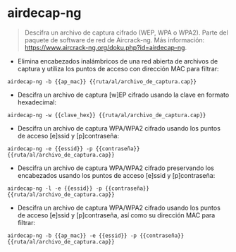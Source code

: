 # airdecap-ng

> Descifra un archivo de captura cifrado (WEP, WPA o WPA2).
> Parte del paquete de software de red de Aircrack-ng.
> Más información: <https://www.aircrack-ng.org/doku.php?id=airdecap-ng>.

- Elimina encabezados inalámbricos de una red abierta de archivos de captura y utiliza los puntos de acceso con dirección MAC para filtrar:

`airdecap-ng -b {{ap_mac}} {{ruta/al/archivo_de_captura.cap}}`

- Descifra un archivo de captura [w]EP cifrado usando la clave en formato hexadecimal:

`airdecap-ng -w {{clave_hex}} {{ruta/al/archivo_de_captura.cap}}`

- Descifra un archivo de captura WPA/WPA2 cifrado usando los puntos de acceso [e]ssid y [p]contraseña:

`airdecap-ng -e {{essid}} -p {{contraseña}} {{ruta/al/archivo_de_captura.cap}}`

- Descifra un archivo de captura WPA/WPA2 cifrado preservando los encabezados usando los puntos de acceso [e]ssid y [p]contraseña:

`airdecap-ng -l -e {{essid}} -p {{contraseña}} {{ruta/al/archivo_de_captura.cap}}`

- Descifra un archivo de captura WPA/WPA2 cifrado usando los puntos de acceso [e]ssid y [p]contraseña, así como su dirección MAC para filtrar:

`airdecap-ng -b {{ap_mac}} -e {{essid}} -p {{contraseña}} {{ruta/al/archivo_de_captura.cap}}`
